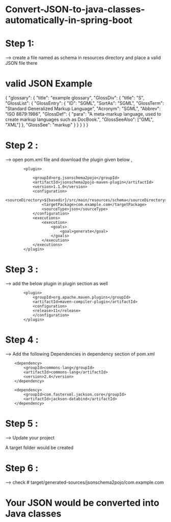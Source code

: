 # Convert-JSON-to-java-classes-automatically-in-spring-boot

# Step 1:

--> create a file named as schema in resources directory and place a valid JSON file there

# valid JSON Example 

{
    "glossary": {
        "title": "example glossary",
		"GlossDiv": {
            "title": "S",
			"GlossList": {
                "GlossEntry": {
                    "ID": "SGML",
					"SortAs": "SGML",
					"GlossTerm": "Standard Generalized Markup Language",
					"Acronym": "SGML",
					"Abbrev": "ISO 8879:1986",
					"GlossDef": {
                        "para": "A meta-markup language, used to create markup languages such as DocBook.",
						"GlossSeeAlso": ["GML", "XML"]
                    },
					"GlossSee": "markup"
                }
            }
        }
    }
}



# Step 2 :

--> open pom.xml file and download the plugin given below ,

			<plugin>

				<groupId>org.jsonschema2pojo</groupId>
				<artifactId>jsonschema2pojo-maven-plugin</artifactId>
				<version>1.1.0</version>
				<configuration>
					<sourceDirectory>${basedir}/src/main/resources/schema</sourceDirectory>
					<targetPackage>com.example.com</targetPackage>
					<sourceType>json</sourceType>
				</configuration>
				<executions>
					<execution>
						<goals>
							<goal>generate</goal>
						</goals>
					</execution>
				</executions>
			</plugin>

# Step 3 :

--> add the below plugin in plugin section as well 

			<plugin>
				<groupId>org.apache.maven.plugins</groupId>
				<artifactId>maven-compiler-plugin</artifactId>
				<configuration>
				<release>11</release>
				</configuration>
			</plugin>
      
# Step 4 :

--> Add the following Dependencies in dependency section of pom.xml

		<dependency>
			<groupId>commons-lang</groupId>
			<artifactId>commons-lang</artifactId>
			<version>2.4</version>
		</dependency>

		<dependency>
			<groupId>com.fasterxml.jackson.core</groupId>
			<artifactId>jackson-databind</artifactId>
		</dependency>
    
# Step 5 :

--> Update your project

A target folder would be created 

# Step 6 :

--> check # target/generated-sources/jsonschema2pojo/com.example.com

# Your JSON would be converted into Java classes
    

